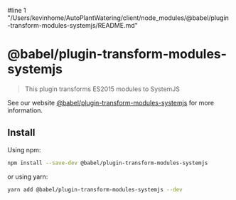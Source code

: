 #line 1 "/Users/kevinhome/AutoPlantWatering/client/node_modules/@babel/plugin-transform-modules-systemjs/README.md"
# @babel/plugin-transform-modules-systemjs

> This plugin transforms ES2015 modules to SystemJS

See our website [@babel/plugin-transform-modules-systemjs](https://babeljs.io/docs/babel-plugin-transform-modules-systemjs) for more information.

## Install

Using npm:

```sh
npm install --save-dev @babel/plugin-transform-modules-systemjs
```

or using yarn:

```sh
yarn add @babel/plugin-transform-modules-systemjs --dev
```
